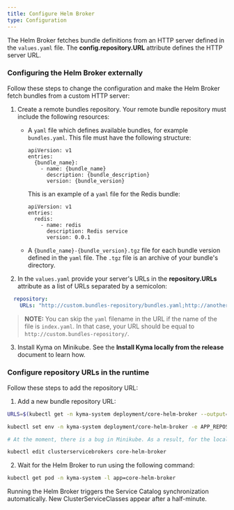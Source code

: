 ```yaml
---
title: Configure Helm Broker
type: Configuration
---
```


The Helm Broker fetches bundle definitions from an HTTP server defined in the `values.yaml` file. The **config.repository.URL** attribute defines the HTTP server URL.

### Configuring the Helm Broker externally

Follow these steps to change the configuration and make the Helm Broker fetch bundles from a custom HTTP server:

1. Create a remote bundles repository. Your remote bundle repository must include the following resources:
    - A `yaml` file which defines available bundles, for example `bundles.yaml`.
      This file must have the following structure:

      ```text
      apiVersion: v1
      entries:
        {bundle_name}:
          - name: {bundle_name}
            description: {bundle_description}
            version: {bundle_version}
      ```
      This is an example of a `yaml` file for the Redis bundle:
      ```text
      apiVersion: v1
      entries:
        redis:
          - name: redis
            description: Redis service
            version: 0.0.1
      ```

    - A `{bundle_name}-{bundle_version}.tgz` file for each bundle version defined in the `yaml` file. The `.tgz` file is an archive of your bundle's directory.

2. In the `values.yaml` provide your server's URLs in the **repository.URLs** attribute as a list of URLs separated by a semicolon:

  ```yaml
    repository:
      URLs: "http://custom.bundles-repository/bundles.yaml;http://another.bundles-repository/bundles.yaml"
  ```
  > **NOTE:** You can skip the `yaml` filename in the URL if the name of the file is `index.yaml`. In that case, your URL should be equal to `http://custom.bundles-repository/`.

3. Install Kyma on Minikube. See the **Install Kyma locally from the release** document to learn how.

### Configure repository URLs in the runtime

Follow these steps to add the repository URL:

1. Add a new bundle repository URL:

 ```bash
 URLS=$(kubectl get -n kyma-system deployment/core-helm-broker --output=jsonpath='{.spec.template.spec.containers[0].env[?(@.name=="APP_REPOSITORY_URLS")].value}')
 
 kubectl set env -n kyma-system deployment/core-helm-broker -e APP_REPOSITORY_URLS="$URLS;http://custom.bundles-repository/bundles.yaml"
 
 # At the moment, there is a bug in Minikube. As a result, for the local installation you need to manually edit the broker and bump the relistRequests attribute.
 
 kubectl edit clusterservicebrokers core-helm-broker
 ```

2. Wait for the Helm Broker to run using the following command:

 ```bash
 kubectl get pod -n kyma-system -l app=core-helm-broker
 ```

Running the Helm Broker triggers the Service Catalog synchronization automatically. New ClusterServiceClasses appear after a half-minute.

